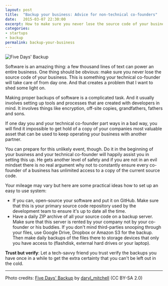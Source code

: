 ```yaml
---
layout: post
title:  "Backup your business: Advice for non-technical co-founders"
date:   2015-03-07 22:30:00
excerpt: How to make sure you never lose the source code of your business.
categories:
- startups
- backup
permalink: backup-your-business
---
```


![Five Days' Backup](https://farm2.staticflickr.com/1387/1199598508_44cad279a1_z.jpg?zz=1)

Software is an amazing thing: a few thousand lines of text can power an entire business. One thing should be obvious: make sure you never lose the source code of your business. This is something your technical co-founder will take care of from day one. And that creates a problem that I want to shed some light on.

Making proper backups of software is a complicated task. And it usually involves setting up tools and processes that are created with developers in mind. It involves things like encryption, off-site copies, grandfathers, fathers and sons. 

If one day you and your technical co-founder part ways in a bad way, you will find it impossible to get hold of a copy of your companies most valuable asset that can be used to keep operating your business with another partner.

You can prepare for this unlikely event, though. Do it in the beginning of your business and your technical co-founder will happily assist you in setting this up. He gets another level of safety and if you are not in an evil mindset there is no real argument why not to constantly ensure every co-founder of a business has unlimited access to a copy of the current source code.

Your mileage may vary but here are some practical ideas how to set up an easy to use system:

 - If you can, open-source your software and put it on GitHub. Make sure that this is your primary source code repository used by the development team to ensure it's up to date all the time.
 - Have a daily ZIP archive of all your source code on a backup server. Make sure that this server is rented by your company not by your co-founder or his buddies. If you don't mind third-parties snooping through your files, use Google Drive, Dropbox or Amazon S3 for the backup. Then make daily backups of the files there to storage devices that only you have access to (flashdisk, external hard drives or your laptop). 

**Trust but verify**: Let a tech-savvy friend you trust verify the backups you have once in a while to get the extra certainty that you can't be left out in the cold.

----

Photo credits: [Five Days' Backup](https://www.flickr.com/photos/daryl_mitchell/1199598508) by [daryl_mitchell](https://www.flickr.com/photos/daryl_mitchell/) (CC BY-SA 2.0)
